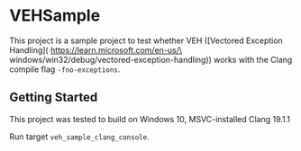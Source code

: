 # VEHSample

This project is a sample project to test whether
VEH ([Vectored Exception Handling](
https://learn.microsoft.com/en-us/\
windows/win32/debug/vectored-exception-handling)) works with
the Clang compile flag `-fno-exceptions`.

## Getting Started

This project was tested to build on Windows 10, MSVC-installed Clang 19.1.1

Run target `veh_sample_clang_console`.
